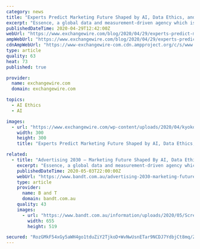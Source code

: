 ```yaml
---
category: news
title: "Experts Predict Marketing Future Shaped by AI, Data Ethics, and Environmental Responsibility"
excerpt: "Essence, a global data and measurement-driven agency which is part of GroupM, today [29 April 2020] released a unique report on the future of advertising based on the predictions of experts across academia,"
publishedDateTime: 2020-04-29T12:42:00Z
webUrl: "https://www.exchangewire.com/blog/2020/04/29/experts-predict-marketing-future-shaped-by-ai-data-ethics-and-environmental-responsibility/"
ampWebUrl: "https://www.exchangewire.com/blog/2020/04/29/experts-predict-marketing-future-shaped-by-ai-data-ethics-and-environmental-responsibility/?amp"
cdnAmpWebUrl: "https://www-exchangewire-com.cdn.ampproject.org/c/s/www.exchangewire.com/blog/2020/04/29/experts-predict-marketing-future-shaped-by-ai-data-ethics-and-environmental-responsibility/?amp"
type: article
quality: 63
heat: 73
published: true

provider:
  name: exchangewire.com
  domain: exchangewire.com

topics:
  - AI Ethics
  - AI

images:
  - url: "https://www.exchangewire.com/wp-content/uploads/2020/04/kyoko_matsushita-300x300.jpeg"
    width: 300
    height: 300
    title: "Experts Predict Marketing Future Shaped by AI, Data Ethics, and Environmental Responsibility"

related:
  - title: "Advertising 2030 – Marketing Future Shaped By AI, Data Ethics & Environmental Responsibility"
    excerpt: "Essence, a global data and measurement-driven agency which is part of GroupM, today released a unique report on the future of advertising based on the predictions of experts across academia, business,"
    publishedDateTime: 2020-05-03T22:00:00Z
    webUrl: "https://www.bandt.com.au/advertising-2030-marketing-future-shaped-by-ai-data-ethics-environmental-responsibility/"
    type: article
    provider:
      name: B and T
      domain: bandt.com.au
    quality: 43
    images:
      - url: "https://www.bandt.com.au/information/uploads/2020/05/Screen-shot-2020-05-04-at-9.51.14-AM.png"
        width: 655
        height: 519

secured: "RozGMkF54xGy5aWH4go1tduZiY2TjkoD+WvNwUsnETar9NCDJ7YdbjCt8mq/ZiLIFlWkdJN04WWRN9bJzOt8gQk3L8Q6XYsnvm4h/SecEzX5LdF2hG9dHUc1++ABIkaOwiGB89i+Fh/+VDKP8vSib91uoTFawWg2pacMEWwhUOo468kqLhdxwrbRz64B0dOeo401wX5th54MlSZdnM+vgaLdUiJwUUtPPvK+9c2LcTbV0gxajsby6h9YwKgie1laAyby+YcFnBh2QZKR/Rbo0FE93Fw1rLheGTllzLK5bHH740GZKCYxENosiDH3OXfcR6YUiWPpWhIANzbmEZU6VcF8CZ8LJpvnlGb3vRnxeWOCSWtWvvYXl1T59rBnCvfd2IE1gDP7nwMpdWP7SWaiHIeqJtaQDbUHCNW/oCABl02trzXiuX7BDZXPDCq+BHc8+A8PhRYfVvIgb5i1nzBSbZCkuutKlwGRP9Ya7A7HSks=;5l6/sjUVcdA5qPxvx1D/8Q=="
---
```


